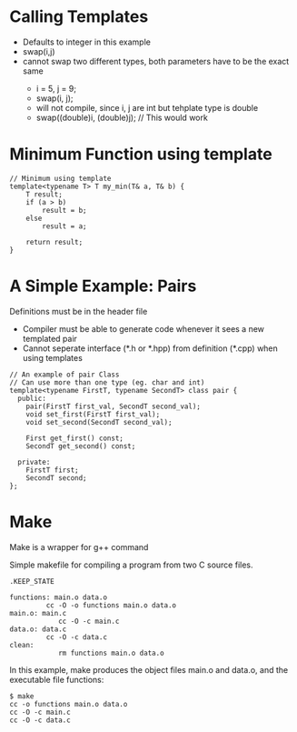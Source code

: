 # Calling Templates
<ul>
  <li>Defaults to integer in this example</li>
  <li>swap<double>(i,j)</li>
  <li>cannot swap two different types, both parameters have to be the exact same</li>
  <ul>
  <li>i = 5, j = 9;</li>
  <li>swap<double>(i, j);</li>
  <li>will not compile, since i, j are int but tehplate type is double</li>
  <li>swap<double>((double)i, (double)j); // This would work</li>
  </ul>
</ul>

# Minimum Function using template
```
// Minimum using template
template<typename T> T my_min(T& a, T& b) {
    T result;
    if (a > b)
        result = b;
    else
        result = a;
    
    return result; 
}
```

# A Simple Example: Pairs

Definitions must be in the header file
<ul>
  <li>Compiler must be able to generate code whenever it sees a new templated pair</li>
  <li>Cannot seperate interface (*.h or *.hpp) from definition (*.cpp) when using templates</li>
</ul>

```
// An example of pair Class
// Can use more than one type (eg. char and int)
template<typename FirstT, typename SecondT> class pair { 
  public:
    pair(FirstT first_val, SecondT second_val);
    void set_first(FirstT first_val);
    void set_second(SecondT second_val);

    First get_first() const;
    SecondT get_second() const;

  private:
    FirstT first;
    SecondT second;
};
```

# Make 
Make is a wrapper for g++ command

Simple makefile for compiling a program from two C source files.  
```
.KEEP_STATE

functions: main.o data.o 
         cc -O -o functions main.o data.o 
main.o: main.c 
        	cc -O -c main.c 
data.o: data.c 
         cc -O -c data.c 
clean: 
        	rm functions main.o data.o
```

In this example, make produces the object files main.o and data.o, and the executable file functions:
```
$ make 
cc -o functions main.o data.o 
cc -O -c main.c 
cc -O -c data.c 
```